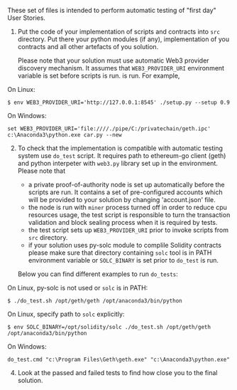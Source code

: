 These set of files is intended to perform automatic testing of "first day" User Stories.

1. Put the code of your implementation of scripts and contracts into `src` directory. Put there 
   your python modules (if any), implementation of you contracts and all other
   artefacts of you solution.

   Please note that your solution must use automatic Web3 provider discovery mechanism.
   It assumes that `WEB3_PROVIDER_URI` environment variable is set before scripts is run.
   is run. For example,

On Linux:
```
$ env WEB3_PROVIDER_URI='http://127.0.0.1:8545' ./setup.py --setup 0.9
```

On Windows:
```
set WEB3_PROVIDER_URI='file:////./pipe/C:/privatechain/geth.ipc'
c:\Anaconda3\python.exe car.py --new
```

2. To check that the implementation is compatible with automatic testing system
   use `do_test` script. It requires path to ethereum-go client (geth)
   and python interpeter with `web3.py` library set up in the environment.
   Please note that
   - a private proof-of-authority node is set up automatically before the scripts are
     run. It contains a set of pre-configured accounts which will be provided
     to your solution by changing 'account.json' file.
   - the node is run with `miner` process turned off in order to reduce cpu resources
     usage, the test script is responsible to turn the transaction validation and
     block sealing process when it is required by tests.
   - the test script sets up `WEB3_PROVIDER_URI` prior to invoke scripts
     from `src` directory.
   - if your solution uses py-solc module to complile Solidity contracts please
     make sure that directory containing `solc` tool is in PATH environment variable
     or `SOLC_BINARY` is set prior to `do_test` is run.
   
   Below you can find different examples to run `do_tests`:

On Linux, py-solc is not used or `solc` is in PATH:
```
$ ./do_test.sh /opt/geth/geth /opt/anaconda3/bin/python
```

On Linux, specify path to `solc` explicitly:
```
$ env SOLC_BINARY=/opt/solidity/solc ./do_test.sh /opt/geth/geth /opt/anaconda3/bin/python
```

On Windows:
```
do_test.cmd "c:\Program Files\Geth\geth.exe" "c:\Anaconda3\python.exe"
```

4. Look at the passed and failed tests to find how close you to the final solution.
